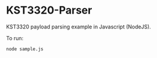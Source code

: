 # KST3320-Parser
KST3320 payload parsing example in Javascript (NodeJS).  

To run: 

    node sample.js

